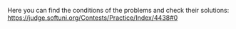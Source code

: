 Here you can find the conditions of the problems and check their solutions:
https://judge.softuni.org/Contests/Practice/Index/4438#0